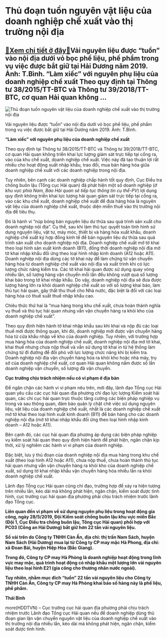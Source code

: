 Thủ đoạn tuồn nguyên vật liệu của doanh nghiệp chế xuất vào thị trường nội địa
==============================================================================

[:gift:Xem chi tiết ở đây:gift:](https://hddtvn.com/thu-doan-tuon-nguyen-vat-lieu-cua-doanh-nghiep-che-xuat-vao-thi-truong-noi-dia/)Vải nguyên liệu được “tuồn” vào nội địa dưới vỏ bọc phế liệu, phế phẩm trong vụ việc được bắt giữ tại Hải Dương năm 2019. Ảnh: T.Bình. “Làm xiếc” với nguyên phụ liệu của doanh nghiệp chế xuất Theo quy định tại Thông tư 38/2015/TT-BTC và Thông tư 39/2018/TT-BTC, cơ quan Hải quan không …
----------------------------------------------------------------------------------------------------------------------------------------------------------------------------------------------------------------------------------------------------------------------------------------------





![Thủ đoạn tuồn nguyên vật liệu của doanh nghiệp chế xuất vào thị trường nội địa](https://hddtvn.com/wp-content/uploads/2021/01/IMG_0980-1.jpg "Thủ đoạn tuồn nguyên vật liệu của doanh nghiệp chế xuất vào thị trường nội địa")


Vải nguyên liệu được “tuồn” vào nội địa dưới vỏ bọc phế liệu, phế phẩm trong vụ việc được bắt giữ tại Hải Dương năm 2019. Ảnh: T.Bình.



**“Làm xiếc” với nguyên phụ liệu của doanh nghiệp chế xuất**


Theo quy định tại Thông tư 38/2015/TT-BTC và Thông tư 39/2018/TT-BTC, cơ quan Hải quan không triển khai lực lượng giám sát trực tiếp tại cổng ra, vào của khu chế xuất, doanh nghiệp chế xuất. Việc này đã tạo thuận lợi rất nhiều cho hoạt động xuất nhập khẩu, trao đổi, mua bán hàng hóa giữa doanh nghiệp chế xuất với các doanh nghiệp trong nội địa.


Tuy nhiên, bên cạnh các doanh nghiệp chấp hành tốt quy định, Cục Điều tra chống buôn lậu (Tổng cục Hải quan) đã phát hiện một số doanh nghiệp (*ở khu vực phía Nam, Báo Hải quan sẽ tiếp tục thông tin cụ thể-PV*) lợi dụng quy định không triển khai lực lượng hải quan giám sát trực tiếp tại cổng ra, vào các khu chế xuất, doanh nghiệp chế xuất để đưa hàng hóa là nguyên vật liệu của doanh nghiệp chế xuất, thuộc diện miễn thuế vào thị trường nội địa để tiêu thụ.


Đó là hành vi “núp bóng bán nguyên liệu dư thừa sau quá trình sản xuất cho doanh nghiệp nội địa”. Cụ thể, sau khi làm thủ tục quyết toán tình hình sử dụng nguyên liệu, vật tư, máy móc, thiết bị và hàng hóa xuất khẩu, doanh nghiệp chế xuất ký hợp đồng kinh tế để bán nguyên liệu dư thừa sau quá trình sản xuất cho doanh nghiệp nội địa. Doanh nghiệp chế xuất mở tờ khai theo loại hình sản xuất kinh doanh (B11), đồng thời doanh nghiệp nội địa mở tờ khai nhập khẩu đối ứng theo loại hình nhập kinh doanh (A12 hoặc A11). Doanh nghiệp nội địa dùng các tờ khai này để làm chứng từ vận chuyển hàng hóa từ doanh nghiệp chế xuất vào nội địa và xuất trình khi có lực lượng chức năng kiểm tra. Các tờ khai hải quan được sử dụng quay vòng nhiều lần, số lượng hàng vận chuyển mỗi lần đều không vượt quá số lượng khai báo trong tờ khai nhập khẩu. Do vậy, doanh nghiệp nội địa sẽ đưa được lượng hàng lớn ra khỏi doanh nghiệp chế xuất so với số lượng khai báo, làm thủ tục hải quan, gây thất thu thuế cho Nhà nước, đặc biệt là đối với các loại hàng hóa có thuế suất thuế nhập khẩu cao.


Chiêu thức thứ hai là “mua hàng trong khu chế xuất, chưa hoàn thành nghĩa vụ thuế và thủ tục hải quan nhưng vẫn vận chuyển hàng ra khỏi kho của doanh nghiệp chế xuất”.


Theo quy định hiện hành tờ khai nhập khẩu sau khi khai và nộp đủ các loại thuế mới được thông quan, khi đó, doanh nghiệp mới được vận chuyển hàng hóa từ cửa khẩu nhập về kho của doanh nghiệp. Tuy nhiên, với trường hợp mua hàng hóa của doanh nghiệp chế xuất, doanh nghiệp nội địa mở tờ khai, khai thuế nhưng chưa nộp thuế và vẫn sử dụng tờ khai in từ hệ thống làm chứng từ đi đường để đối phó với lực lượng chức năng khi bị kiểm tra. Doanh nghiệp nội địa vận chuyển hàng hóa ra khỏi kho hoặc nhà máy, trụ sở của doanh nghiệp chế xuất, cơ quan Hải quan không nắm được số lần doanh nghiệp vận chuyển, số lượng đã vận chuyển.


**Cục trưởng chịu trách nhiệm nếu có vi phạm ở địa bàn** 


Để ngăn chặn các hành vi vi phạm nêu trên, mới đây, lãnh đạo Tổng cục Hải quan yêu cầu các cục hải quan địa phương chỉ đạo lực lượng Kiểm soát hải quan, các chi cục hải quan trực thuộc tăng cường các biện pháp nghiệp vụ trong và sau thông quan, đảm bảo quản lý chặt chẽ việc sử dụng nguyên liệu, vật liệu của doanh nghiệp chế xuất, nhất là các doanh nghiệp chế xuất mở tờ khai theo loại hình xuất kinh doanh (B11) để bán hàng cho các doanh nghiệp nội địa (mở tờ khai nhập khẩu đối ứng theo loại hình nhập kinh doanh – A12 hoặc A11).


Bên cạnh đó, các cục hải quan địa phương áp dụng các biện pháp nghiệp vụ kiểm soát hải quan theo quy định hiện hành để phát hiện, ngăn chặn kịp thời, xử lý nghiêm các hành vi vi phạm của doanh nghiệp.


Đặc biệt, lưu ý thủ đoạn của doanh nghiệp nội địa mua hàng trong khu chế xuất (theo loại hình A12 hoặc A11), chưa nộp thuế, chưa hoàn thành thủ tục hải quan nhưng vẫn vận chuyển hàng ra khỏi kho của doanh nghiệp chế xuất, sử dụng tờ khai nhập khẩu vận chuyển hàng hóa nhiều lần ra khỏi doanh nghiệp chế xuất.


Lãnh đạo Tổng cục Hải quan cũng chỉ đạo, trường hợp để xảy ra hiện tượng trên nhiều lần, kéo dài mà không phát hiện, ngăn chặn, kiểm soát được tình hình, cục trưởng cục hải quan địa phương phải chịu trách nhiệm trước lãnh đạo Tổng cục.






**Liên quan đến vi phạm về sử dụng nguyên phụ liệu trong hoạt động gia công, ngày 28/5/2019, Đội Kiểm soát chống buôn lậu khu vực miền Bắc (Đội 1, Cục Điều tra chống buôn lậu, Tổng cục Hải quan) phối hợp với PC03 (Công an Hải Dương) bắt giữ hơn 22 tấn vải nguyên liệu.**


**Số vải trên do Công ty TNHH Càn Ấn, địa chỉ: thị trấn Nam Sách, huyện Nam Sách (Hải Dương) mua lại từ Công ty CP may mặc Hà Phong, địa chỉ: xã Đoan Bái, huyện Hiệp Hòa (Bắc Giang).**


**Trong đó, Công ty CP may Hà Phòng là doanh nghiệp hoạt động trong lĩnh vực may mặc, quá trình hoạt động có nhập khẩu một lượng lớn vải nguyên liệu theo loại hình E21 (gia công cho thương nhân nước ngoài).**


**Tuy nhiên, nhằm mục đích “tuồn” 22 tấn vải nguyên liệu cho Công ty TNHH Càn Ấn, Công ty CP may Hà Phòng khai báo số hàng này là phế liệu, phế phẩm.**







**Thái Bình**



more(HDDTVN) – Cục trưởng cục hải quan địa phương phải chịu trách nhiệm trước Lãnh đạo Tổng cục Hải quan nếu để doanh nghiệp dùng thủ đoạn gian lận vận chuyển nguyên vật liệu của doanh nghiệp chế xuất vào thị trường nội địa nhiều lần, kéo dài mà không phát hiện, ngăn chặn, kiểm soát được tình hình.

